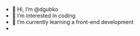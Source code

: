 - 👋 Hi, I’m @dgubko
- 👀 I’m interested in coding
- 🌱 I’m currently learning a front-end development
- <!---
- 💞️ I’m looking to collaborate on ...
- 📫 How to reach me ...
dgubko/dgubko is a ✨ special ✨ repository because its `README.md` (this file) appears on your GitHub profile.
You can click the Preview link to take a look at your changes.
--->
